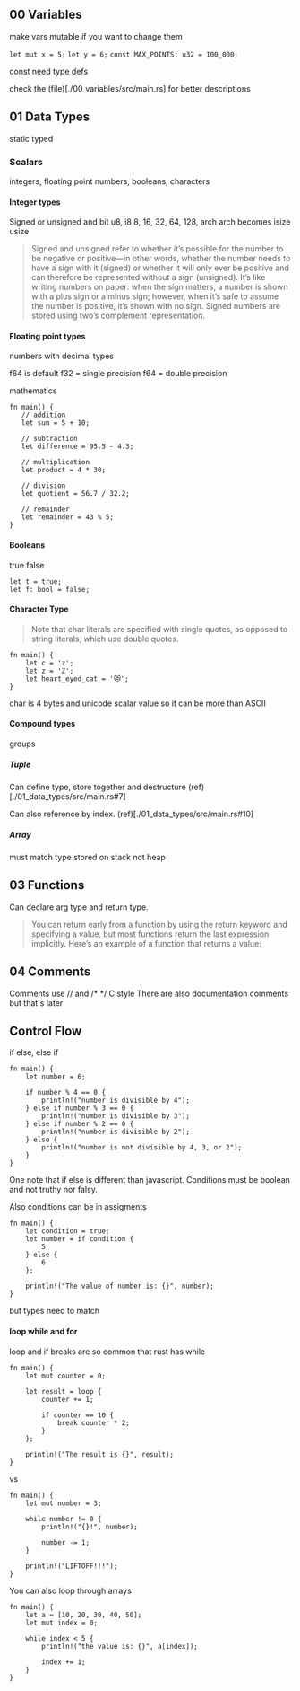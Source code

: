 ## 00 Variables

make vars mutable if you want to change them

`let mut x = 5;`
`let y = 6;`
`const MAX_POINTS: u32 = 100_000;`

const need type defs

check the (file)[./00_variables/src/main.rs] for better descriptions 

## 01 Data Types

static typed

### Scalars

integers, floating point numbers, booleans, characters

#### Integer types

Signed or unsigned and bit
u8, i8
8,  16, 32, 64, 128, arch
arch becomes isize usize

> Signed and unsigned refer to whether it’s possible for the number to be negative or positive—in other words, whether the number needs to have a sign with it (signed) or whether it will only ever be positive and can therefore be represented without a sign (unsigned). It’s like writing numbers on paper: when the sign matters, a number is shown with a plus sign or a minus sign; however, when it’s safe to assume the number is positive, it’s shown with no sign. Signed numbers are stored using two’s complement representation.

#### Floating point types

numbers with decimal types

f64 is default
 f32 = single precision
 f64 = double precision

 mathematics
 ```
 fn main() {
    // addition
    let sum = 5 + 10;

    // subtraction
    let difference = 95.5 - 4.3;

    // multiplication
    let product = 4 * 30;

    // division
    let quotient = 56.7 / 32.2;

    // remainder
    let remainder = 43 % 5;
}
```

#### Booleans

true false
```
let t = true;
let f: bool = false;
```

#### Character Type

> Note that char literals are specified with single quotes, as opposed to string literals, which use double quotes.

```
fn main() {
    let c = 'z';
    let z = 'ℤ';
    let heart_eyed_cat = '😻';
}
```

char is 4 bytes and unicode scalar value so it can be more than ASCII

#### Compound types
groups

##### Tuple

Can define type, store together and destructure (ref)[./01_data_types/src/main.rs#7]

Can also reference by index. (ref)[./01_data_types/src/main.rs#10]

##### Array

must match type
stored on stack not heap

## 03 Functions

Can declare arg type and return type.

> You can return early from a function by using the return keyword and specifying a value, but most functions return the last expression implicitly. Here’s an example of a function that returns a value:

## 04 Comments

Comments use // and /* */ C style
There are also documentation  comments but that's later

## Control Flow

if else, else if
```
fn main() {
    let number = 6;

    if number % 4 == 0 {
        println!("number is divisible by 4");
    } else if number % 3 == 0 {
        println!("number is divisible by 3");
    } else if number % 2 == 0 {
        println!("number is divisible by 2");
    } else {
        println!("number is not divisible by 4, 3, or 2");
    }
}
```

One note that if else is different than javascript.  Conditions must be boolean and not truthy nor falsy.

Also conditions can be in assigments

```
fn main() {
    let condition = true;
    let number = if condition {
        5
    } else {
        6
    };

    println!("The value of number is: {}", number);
}
```
but types need to match


#### loop while and for

loop and if breaks are so common that rust has while
```
fn main() {
    let mut counter = 0;

    let result = loop {
        counter += 1;

        if counter == 10 {
            break counter * 2;
        }
    };

    println!("The result is {}", result);
}
```
vs
```
fn main() {
    let mut number = 3;

    while number != 0 {
        println!("{}!", number);

        number -= 1;
    }

    println!("LIFTOFF!!!");
}
```

You can also loop through arrays

```
fn main() {
    let a = [10, 20, 30, 40, 50];
    let mut index = 0;

    while index < 5 {
        println!("the value is: {}", a[index]);

        index += 1;
    }
}
```
